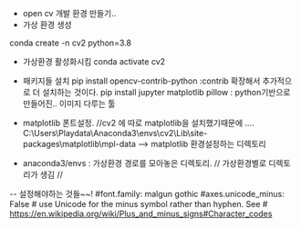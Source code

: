 - open cv 개발 환경 만들기.. 
- 가상 환경 생성

conda create -n cv2 python=3.8

- 가상환경 활성화시킴
conda activate cv2

- 패키지들 설치 
pip install opencv-contrib-python :contrib 확장해서 추가적으로 더 설치하는 것이다. 
pip install jupyter matplotlib pillow : python기반으로 만들어진.. 이미지 다루는 툴

- matplotlib 폰트설정. //cv2 에 따로 matplotlib을 설치했기때문에  ....
C:\Users\Playdata\Anaconda3\envs\cv2\Lib\site-packages\matplotlib\mpl-data  --> matplotlib 환경설정하는 디렉토리 
- anaconda3/envs : 가상환경 경로를 모아놓은 디렉토리. // 가상환경별로 디렉토리가 생김 // 

-- 설정해야하는 것들~~!
#font.family:  malgun gothic
#axes.unicode_minus: False  # use Unicode for the minus symbol rather than hyphen.  See
                           # https://en.wikipedia.org/wiki/Plus_and_minus_signs#Character_codes
